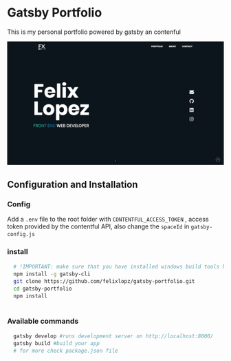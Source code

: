 # Gatsby Portfolio
This is my personal portfolio powered by gatsby an contenful

![thumbnail](thumbnail.png)

## Configuration and Installation

### Config
Add a `.env` file to the root folder with  `CONTENTFUL_ACCESS_TOKEN` , access token provided by the contentful API, also change the `spaceId` in `gatsby-config.js`

### install
```sh
  # !IMPORTANT: make sure that you have installed windows build tools https://github.com/felixrieseberg/windows-build-tools
  npm install -g gatsby-cli
  git clone https://github.com/felixlopz/gatsby-portfolio.git
  cd gatsby-portfolio
  npm install
  
```

### Available commands
```sh
  gatsby develop #runs development server on http://localhost:8000/
  gatsby build #build your app
  # for more check package.json file
```
